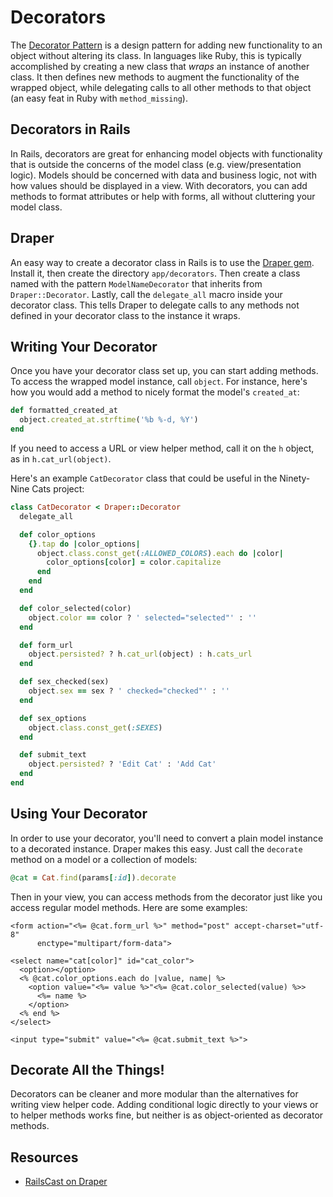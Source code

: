 # Decorators

The [Decorator Pattern][decorator-pattern] is a design pattern for adding
new functionality to an object without altering its class. In languages like
Ruby, this is typically accomplished by creating a new class that *wraps* an
instance of another class. It then defines new methods to augment the
functionality of the wrapped object, while delegating calls to all other
 methods to that object (an easy feat in Ruby with `method_missing`).

## Decorators in Rails

In Rails, decorators are great for enhancing model objects with functionality
that is outside the concerns of the model class (e.g. view/presentation logic).
Models should be concerned with data and business logic, not with how values
should be displayed in a view. With decorators, you can add methods to format
attributes or help with forms, all without cluttering your model class.

## Draper

An easy way to create a decorator class in Rails is to use the
[Draper gem][draper]. Install it, then create the directory `app/decorators`.
Then create a class named with the pattern `ModelNameDecorator` that inherits
from `Draper::Decorator`. Lastly, call the `delegate_all` macro inside your
decorator class. This tells Draper to delegate calls to any methods not defined
in your decorator class to the instance it wraps.

## Writing Your Decorator

Once you have your decorator class set up, you can start adding methods. To
access the wrapped model instance, call `object`. For instance, here's how you
would add a method to nicely format the model's `created_at`:

```ruby
def formatted_created_at
  object.created_at.strftime('%b %-d, %Y')
end
```

If you need to access a URL or view helper method, call it on the `h` object,
as in `h.cat_url(object)`.

Here's an example `CatDecorator` class that could be useful in the
Ninety-Nine Cats project:

```ruby
class CatDecorator < Draper::Decorator
  delegate_all

  def color_options
    {}.tap do |color_options|
      object.class.const_get(:ALLOWED_COLORS).each do |color|
        color_options[color] = color.capitalize
      end
    end
  end

  def color_selected(color)
    object.color == color ? ' selected="selected"' : ''
  end

  def form_url
    object.persisted? ? h.cat_url(object) : h.cats_url
  end

  def sex_checked(sex)
    object.sex == sex ? ' checked="checked"' : ''
  end

  def sex_options
    object.class.const_get(:SEXES)
  end

  def submit_text
    object.persisted? ? 'Edit Cat' : 'Add Cat'
  end
end
```

## Using Your Decorator

In order to use your decorator, you'll need to convert a plain model instance
to a decorated instance. Draper makes this easy. Just call the `decorate`
method on a model or a collection of models:

```ruby
@cat = Cat.find(params[:id]).decorate
```

Then in your view, you can access methods from the decorator just like you
access regular model methods. Here are some examples:

```erb
<form action="<%= @cat.form_url %>" method="post" accept-charset="utf-8"
      enctype="multipart/form-data">
```

```erb
<select name="cat[color]" id="cat_color">
  <option></option>
  <% @cat.color_options.each do |value, name| %>
    <option value="<%= value %>"<%= @cat.color_selected(value) %>>
      <%= name %>
    </option>
  <% end %>
</select>
```

```erb
<input type="submit" value="<%= @cat.submit_text %>">
```

## Decorate All the Things!

Decorators can be cleaner and more modular than the alternatives for writing
view helper code. Adding conditional logic directly to your views or to helper
methods works fine, but neither is as object-oriented as decorator methods.

## Resources

* [RailsCast on Draper][draper-rails-cast]

[decorator-pattern]: http://en.wikipedia.org/wiki/Decorator_pattern
[draper]: https://github.com/drapergem/draper
[draper-rails-cast]: http://railscasts.com/episodes/286-draper
